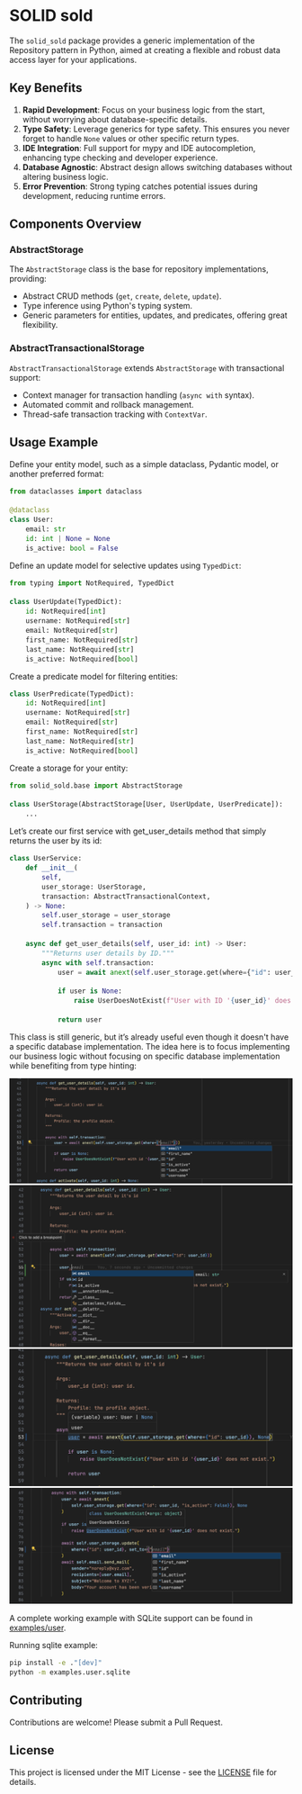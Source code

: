 # SOLID sold

The `solid_sold` package provides a generic implementation of the Repository pattern in Python, aimed at creating a flexible and robust data access layer for your applications.

## Key Benefits

1. **Rapid Development**: Focus on your business logic from the start, without worrying about database-specific details.
2. **Type Safety**: Leverage generics for type safety. This ensures you never forget to handle `None` values or other specific return types.
3. **IDE Integration**: Full support for mypy and IDE autocompletion, enhancing type checking and developer experience.
4. **Database Agnostic**: Abstract design allows switching databases without altering business logic.
5. **Error Prevention**: Strong typing catches potential issues during development, reducing runtime errors.

## Components Overview

### AbstractStorage

The `AbstractStorage` class is the base for repository implementations, providing:

- Abstract CRUD methods (`get`, `create`, `delete`, `update`).
- Type inference using Python's typing system.
- Generic parameters for entities, updates, and predicates, offering great flexibility.

### AbstractTransactionalStorage

`AbstractTransactionalStorage` extends `AbstractStorage` with transactional support:

- Context manager for transaction handling (`async with` syntax).
- Automated commit and rollback management.
- Thread-safe transaction tracking with `ContextVar`.

## Usage Example

Define your entity model, such as a simple dataclass, Pydantic model, or another preferred format:

```python
from dataclasses import dataclass

@dataclass
class User:
    email: str
    id: int | None = None
    is_active: bool = False
```

Define an update model for selective updates using `TypedDict`:

```python
from typing import NotRequired, TypedDict

class UserUpdate(TypedDict):
    id: NotRequired[int]
    username: NotRequired[str]
    email: NotRequired[str]
    first_name: NotRequired[str]
    last_name: NotRequired[str]
    is_active: NotRequired[bool]
```

Create a predicate model for filtering entities:

```python
class UserPredicate(TypedDict):
    id: NotRequired[int]
    username: NotRequired[str]
    email: NotRequired[str]
    first_name: NotRequired[str]
    last_name: NotRequired[str]
    is_active: NotRequired[bool]
```

Create a storage for your entity:

```python
from solid_sold.base import AbstractStorage

class UserStorage(AbstractStorage[User, UserUpdate, UserPredicate]):
    ...
```

Let’s create our first service with get_user_details method that simply returns the user by its id:

```python
class UserService:
    def __init__(
        self,
        user_storage: UserStorage,
        transaction: AbstractTransactionalContext,
    ) -> None:
        self.user_storage = user_storage
        self.transaction = transaction

    async def get_user_details(self, user_id: int) -> User:
        """Returns user details by ID."""
        async with self.transaction:
            user = await anext(self.user_storage.get(where={"id": user_id}))

            if user is None:
                raise UserDoesNotExist(f"User with ID '{user_id}' does not exist.")

            return user
```

This class is still generic, but it’s already useful even though it doesn't have a specific database implementation. The idea here is to focus implementing our business logic without focusing on specific database implementation while benefiting from type hinting:

![alt text](assets/1.png)
![alt text](assets/2.png)
![alt text](assets/3.png)
![alt text](assets/4.png)

A complete working example with SQLite support can be found in [examples/user](examples/user).

Running sqlite example:

```bash
pip install -e ."[dev]"
python -m examples.user.sqlite
```

## Contributing

Contributions are welcome! Please submit a Pull Request.

## License

This project is licensed under the MIT License - see the [LICENSE](LICENSE) file for details.

